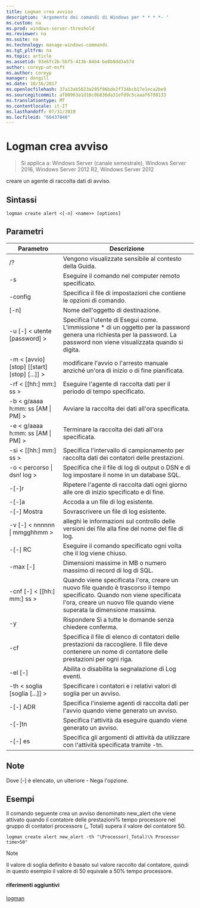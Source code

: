 ```yaml
---
title: Logman crea avviso
description: 'Argomento dei comandi di Windows per * * * *- '
ms.custom: na
ms.prod: windows-server-threshold
ms.reviewer: na
ms.suite: na
ms.technology: manage-windows-commands
ms.tgt_pltfrm: na
ms.topic: article
ms.assetid: 93e6fc2b-5bf5-413b-84b4-be8b9dd3a57d
author: coreyp-at-msft
ms.author: coreyp
manager: dongill
ms.date: 10/16/2017
ms.openlocfilehash: 37a13ab5623a295f96bde2f734bcb17e1eca2be9
ms.sourcegitcommit: af80963a1d16c0b836da31efd9c5caaaf6708133
ms.translationtype: MT
ms.contentlocale: it-IT
ms.lasthandoff: 07/31/2019
ms.locfileid: "66437840"
---
```

# <a name="logman-create-alert"></a>Logman crea avviso

>Si applica a: Windows Server (canale semestrale), Windows Server 2016, Windows Server 2012 R2, Windows Server 2012

creare un agente di raccolta dati di avviso.  

## <a name="syntax"></a>Sintassi  
```  
logman create alert <[-n] <name>> [options]  
```  
## <a name="parameters"></a>Parametri  

|                 Parametro                  |                                                                               Descrizione                                                                               |
|--------------------------------------------|-------------------------------------------------------------------------------------------------------------------------------------------------------------------------|
|                     /?                     |                                                                    Vengono visualizzate sensibile al contesto della Guida.                                                                     |
|             -s<computer name>             |                                                          Eseguire il comando nel computer remoto specificato.                                                          |
|              -config <value>               |                                                         Specifica il file di impostazioni che contiene le opzioni di comando.                                                         |
|                [-n] <name>                 |                                                                       Nome dell'oggetto di destinazione.                                                                        |
|          -u [-] < utente [password] >           | Specifica l'utente di Esegui come. L'immissione \* di un oggetto per la password genera una richiesta per la password. La password non viene visualizzata quando si digita. |
| -m < [avvio] [stop] [[start] [stop] [...]] > |                                                modificare l'avvio o l'arresto manuale anziché un'ora di inizio o di fine pianificata.                                                 |
|             -rf < [[hh:] mm:] ss >             |                                                        Eseguire l'agente di raccolta dati per il periodo di tempo specificato.                                                         |
|     -b < g/aaaa h:mm: ss [AM &#124; PM] >      |                                                              Avviare la raccolta dei dati all'ora specificata.                                                               |
|     -e < g/aaaa h:mm: ss [AM &#124; PM] >      |                                                               Terminare la raccolta dei dati all'ora specificata.                                                                |
|             -si < [[hh:] mm:] ss >             |                                                 Specifica l'intervallo di campionamento per raccolta dati dei contatori delle prestazioni.                                                  |
|           -o < percorso &#124; dsn! log >           |                                              Specifica che il file di log di output o DSN e di log impostare il nome in un database SQL.                                               |
|                   -[-]r                    |                                                  Ripetere l'agente di raccolta dati ogni giorno alle ore di inizio specificato e di fine.                                                  |
|                   -[-]a                    |                                                                     Accoda a un file di log esistente.                                                                     |
|                   -[-] Mostra                   |                                                                     Sovrascrivere un file di log esistente.                                                                     |
|        -v [-] < nnnnnn &#124; mmgghhmm >        |                                                   alleghi le informazioni sul controllo delle versioni dei file alla fine del nome del file di log.                                                   |
|               -[-] RC<task>                |                                                         Eseguire il comando specificato ogni volta che il log viene chiuso.                                                          |
|              -max [-] <value>               |                                                 Dimensioni massime in MB o numero massimo di record di log di SQL.                                                  |
|           -cnf [-] < [[hh:] mm:] ss >           |     Quando viene specificata l'ora, creare un nuovo file quando è trascorso il tempo specificato. Quando non viene specificata l'ora, creare un nuovo file quando viene superata la dimensione massima.     |
|                     -y                     |                                                             Rispondere Sì a tutte le domande senza chiedere conferma.                                                              |
|               -cf <filename>               |                       Specifica il file di elenco di contatori delle prestazioni da raccogliere. Il file deve contenere un nome di contatore delle prestazioni per ogni riga.                        |
|                   -el [-]                   |                                                                Abilita o disabilita la segnalazione di Log eventi.                                                                 |
|     -th < soglia [soglia [...]] >      |                                                        Specificare i contatori e i relativi valori di soglia per un avviso.                                                        |
|              -[-] ADR<name>               |                                                     Specifica l'insieme agenti di raccolta dati per l'avvio quando viene generato un avviso.                                                      |
|               -[-]tn <task>                |                                                             Specifica l'attività da eseguire quando viene generato un avviso.                                                              |
|            -[-] es<argument>             |                                               Specifica gli argomenti di attività da utilizzare con l'attività specificata tramite -tn.                                                |

## <a name="remarks"></a>Note  
Dove [-] è elencato, un ulteriore - Nega l'opzione.  
## <a name="BKMK_examples"></a>Esempi  
Il comando seguente crea un avviso denominato new_alert che viene attivato quando il contatore delle prestazioni% tempo processore nel gruppo di contatori processore (_ Total) supera il valore del contatore 50.  
```  
logman create alert new_alert -th "\Processor(_Total)\% Processor time>50"  
```  
> [!NOTE]
> Il valore di soglia definito è basato sul valore raccolto dal contatore, quindi in questo esempio il valore di 50 equivale a 50% tempo processore.  
> #### <a name="additional-references"></a>riferimenti aggiuntivi  
> [logman](logman.md)  
